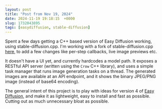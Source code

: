 ```yaml
---
layout: post
title: "Post from Nov 19, 2024"
date: 2024-11-19 19:18:15  +0000
slug: 1732043895
tags: [easydiffusion, stable-diffusion]
---
```


Spent a few days getting a C++ based version of Easy Diffusion working, using stable-diffusion.cpp. I'm working with a fork of stable-diffusion.cpp [here](https://github.com/cmdr2/stable-diffusion.cpp), to add a few changes like per-step callbacks, live image previews etc.

It doesn't have a UI yet, and currently hardcodes a model path. It exposes a RESTful API server (written using the `Crow` C++ library), and uses a simple task manager that runs image generation tasks on a thread. The generated images are available at an API endpoint, and it shows the binary JPEG/PNG image (instead of base64 encoding).

The general intent of this project is to play with ideas for version 4 of [Easy Diffusion](https://github.com/easydiffusion/easydiffusion), and make it as lightweight, easy to install and fast as possible. Cutting out as much unnecessary bloat as possible.